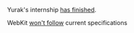 Yurak's internship [has finished](https://bugs.chromium.org/p/chromium/issues/detail?id=652579#c11).


WebKit [won't follow](https://github.com/w3c/webcomponents/issues/509#issuecomment-224212371) current specifications